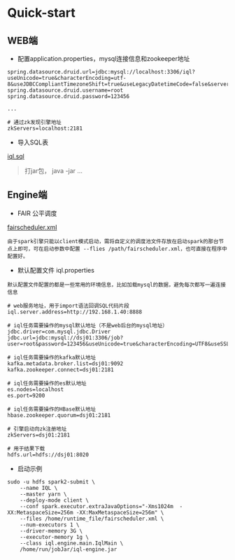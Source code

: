 
# Quick-start
## WEB端
- 配置application.properties，mysql连接信息和zookeeper地址
```
spring.datasource.druid.url=jdbc:mysql://localhost:3306/iql?useUnicode=true&characterEncoding=utf-8&useJDBCCompliantTimezoneShift=true&useLegacyDatetimeCode=false&serverTimezone=UTC
spring.datasource.druid.username=root
spring.datasource.druid.password=123456

...

# 通过zk发现引擎地址
zkServers=localhost:2181
```

- 导入SQL表

[iql.sql](https://github.com/teeyog/IQL/blob/master/docs/file/iql.sql)

> 打jar包， java -jar ...
 
## Engine端

- FAIR 公平调度

[fairscheduler.xml](https://github.com/teeyog/IQL/blob/master/docs/file/fairscheduler.xml)
``` 
由于spark引擎只能以client模式启动，需将自定义的调度池文件存放在启动spark的那台节点上即可，可在启动参数中配置 --flies /path/fairscheduler.xml，也可直接在程序中配置好。
```

- 默认配置文件 iql.properties

``` 
默认配置文件配置的都是一些常用的环境信息，比如加载mysql的数据，避免每次都写一遍连接信息

# web服务地址，用于import语法回调SQL代码片段 
iql.server.address=http://192.168.1.40:8888

# iql任务需要操作的mysql默认地址（不是web后台的mysql地址）
jdbc.driver=com.mysql.jdbc.Driver
jdbc.url=jdbc:mysql://dsj01:3306/job?user=root&password=123456&useUnicode=true&characterEncoding=UTF8&useSSL=false

# iql任务需要操作的kafka默认地址
kafka.metadata.broker.list=dsj01:9092
kafka.zookeeper.connect=dsj01:2181

# iql任务需要操作的es默认地址
es.nodes=localhost
es.port=9200

# iql任务需要操作的HBase默认地址
hbase.zookeeper.quorum=dsj01:2181

# 引擎启动向zk注册地址
zkServers=dsj01:2181

# 用于结果下载
hdfs.url=hdfs://dsj01:8020
```

- 启动示例

```
sudo -u hdfs spark2-submit \
	--name IQL \
	--master yarn \
	--deploy-mode client \
	--conf spark.executor.extraJavaOptions="-Xms1024m  -XX:MetaspaceSize=256m -XX:MaxMetaspaceSize=256m" \
	--files /home/runtime_file/fairscheduler.xml \
	--num-executors 1 \
	--driver-memory 3G \ 
	--executor-memory 1g \   
	--class iql.engine.main.IqlMain \
	/home/run/jobJar/iql-engine.jar
```
